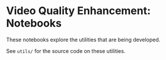 # Video Quality Enhancement: Notebooks
These notebooks explore the utilities that are being developed.

See `utils/` for the source code on these utilities.